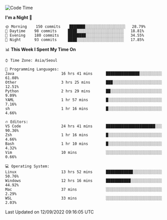 <!--START_SECTION:waka-->
![Code Time](http://img.shields.io/badge/Code%20Time-1%2C432%20hrs%2033%20mins-blue)

**I'm a Night 🦉** 

```text
🌞 Morning    150 commits    ███████░░░░░░░░░░░░░░░░░░   28.79% 
🌆 Daytime    98 commits     ████░░░░░░░░░░░░░░░░░░░░░   18.81% 
🌃 Evening    180 commits    ████████░░░░░░░░░░░░░░░░░   34.55% 
🌙 Night      93 commits     ████░░░░░░░░░░░░░░░░░░░░░   17.85%

```


📊 **This Week I Spent My Time On** 

```text
⌚︎ Time Zone: Asia/Seoul

💬 Programming Languages: 
Java                     16 hrs 41 mins      ███████████████░░░░░░░░░░   61.08% 
Other                    3 hrs 25 mins       ███░░░░░░░░░░░░░░░░░░░░░░   12.51% 
Python                   2 hrs 29 mins       ██░░░░░░░░░░░░░░░░░░░░░░░   9.09% 
YAML                     1 hr 57 mins        █░░░░░░░░░░░░░░░░░░░░░░░░   7.16% 
sh                       1 hr 16 mins        █░░░░░░░░░░░░░░░░░░░░░░░░   4.66%

🔥 Editors: 
VS Code                  24 hrs 41 mins      ██████████████████████░░░   90.36% 
Zsh                      1 hr 16 mins        █░░░░░░░░░░░░░░░░░░░░░░░░   4.66% 
Bash                     1 hr 10 mins        █░░░░░░░░░░░░░░░░░░░░░░░░   4.32% 
Vim                      10 mins             ░░░░░░░░░░░░░░░░░░░░░░░░░   0.66%

💻 Operating System: 
Linux                    13 hrs 52 mins      ████████████░░░░░░░░░░░░░   50.76% 
Windows                  12 hrs 16 mins      ███████████░░░░░░░░░░░░░░   44.92% 
Mac                      37 mins             ░░░░░░░░░░░░░░░░░░░░░░░░░   2.29% 
WSL                      33 mins             ░░░░░░░░░░░░░░░░░░░░░░░░░   2.03%

```


 Last Updated on 12/09/2022 09:16:05 UTC
<!--END_SECTION:waka-->
